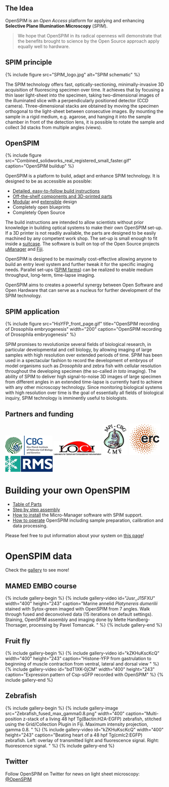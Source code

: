 ---
---
## The Idea

OpenSPIM is an *Open Access* platform for applying and enhancing **Selective Plane Illumination Microscopy** (*SPIM*).

> We hope that OpenSPIM in its radical openness will demonstrate that the
> benefits brought to science by the Open Source approach apply equally well to
> hardware.

## SPIM principle

{% include figure src="SPIM_logo.jpg" alt="SPIM schematic" %}

The SPIM technology offers fast, optically-sectioning, minimally-invasive 3D acquisition of fluorescing specimen over time. It achieves that by focusing a thin laser light-sheet into the specimen, taking two-dimensional images of the illuminated slice with a perpendicularly positioned detector (CCD camera). Three-dimensional stacks are obtained by moving the specimen orthogonal to the light-sheet between consecutive images. By mounting the sample in a rigid medium, e.g. agarose, and hanging it into the sample chamber in front of the detection lens, it is possible to rotate the sample and collect 3d stacks from
multiple angles (views).

## OpenSPIM

{% include figure src="Combined_solidworks_real_registered_small_faster.gif" caption="OpenSPIM buildup" %}

OpenSPIM is a platform to build, adapt and enhance SPIM technology. It is designed to be as accessible as possible:

* [Detailed, easy-to-follow build instructions](Step_by_step_assembly)
* [Off-the-shelf components and 3D-printed parts](Table_of_parts)
* [Modular](images/Combined_OpenSPIM_buildup_looped.gif) and [extensible](Configurations) design
* Completely open blueprints
* Completely Open Source

The build instructions are intended to allow scientists without prior knowledge in building optical systems to make their own OpenSPIM set-up. If a 3D printer is not readily available, the parts are designed to be easily machined by any competent work shop. The set-up is small enough to fit inside a [suitcase](images/SPIM_in_a_suitcase.jpg). The software is built on top of the
Open Source projects [µManager](https://micro-manager.org/) and [Fiji](https://fiji.sc/).

OpenSPIM is designed to be maximally cost-effective allowing anyone to build an entry level system and further tweak it for the specific imaging needs. Parallel set-ups ([SPIM farms](images/2I_1D_OpenSPIM_farm_02.jpg)) can be realized to enable medium throughput, long-term, time-lapse imaging.

OpenSPIM aims to creates a powerful synergy between Open Software and Open Hardware that can serve as a nucleus for further development of the SPIM technology.

## SPIM application

{% include figure src="HisYFP_front_page.gif" title="OpenSPIM recording of Drosophila embryogenesis" width="200" caption="OpenSPIM recording of Drosophila embryogenesis" %}

SPIM promises to revolutionize several fields of biological research, in particular developmental and cell biology, by allowing imaging of large samples with high resolution over extended periods of time. SPIM has been used in a spectacular fashion to record the development of embryos of model organisms such as *Drosophila* and zebra fish with cellular resolution throughout the developing specimen (the so-called *in toto* imaging). The ability of SPIM to deliver high signal-to-noise 3D images of large specimen from different angles in an extended time-lapse is currently hard to achieve with any other microscopy technology. Since monitoring biological systems with high resolution over time is the goal of essentially all fields of biological inquiry, SPIM technology is imminently useful to biologists.

## Partners and funding

<img src="images/Mpi-cbg-logo.gif" width="150" alt="Mpi-cbg-logo.gif"/> <img src="images/LOCI_logo.jpg" width="150" alt="LOCI_logo.jpg"/> <img src="images/LMF_logo.jpg" width="80" alt="LMF_logo.jpg"/> <img src="images/ERC_acronym.jpg" width="100" alt="ERC_acronym.jpg"/> <img src="images/RMS_logo.jpg" width="150" alt="RMS_logo.jpg"/>

# Building your own OpenSPIM

  - [Table of Parts](Table_of_parts)
  - [Step by step assembly](Step_by_step_assembly)
  - [How to install](Downloads) the Micro-Manager software with SPIM support.
  - [How to operate](Operation) OpenSPIM including sample preparation, calibration and data processing.

Please feel free to put information about your system on <a href="Who_has_an_OpenSPIM">this page</a>!

# OpenSPIM data

Check the <a href="Gallery#OpenSPIM_data">gallery</a> to see more!

## MAMED EMBO course

{% include gallery-begin %}
{% include gallery-video id="Jusr_J15FXU" width="400" height="243" caption="Marine annelid *Platynereis dumerilii* stained with Sytox-green imaged with OpenSPIM from 7 angles. Walk through fused and deconvolved data (15 iterations on default settings). Staining, OpenSPIM assembly and imaging done by Mette Handberg-Thorsager, processing by Pavel Tomancak. " %}
{% include gallery-end %}


## Fruit fly

{% include gallery-begin %}
{% include gallery-video id="kZKHuKscKcQ" width="400" height="243" caption="Histone-YFP from gastrulation to beginning of muscle contraction from ventral, lateral and dorsal view
" %}
{% include gallery-video id="bdT1XK-0jCM" width="400" height="243" caption="Expression pattern of Csp-sGFP recorded with OpenSPIM" %}
{% include gallery-end %}

## Zebrafish

{% include gallery-begin %}
{% include gallery-image src="Zebrafish_fused_max_gamma0.8.png" width="400" caption="Multi-position z-stack of a living 48 hpf Tg(Bactin:H2A-EGFP) zebrafish, stitched using the Grid/Collection Plugin in Fiji. Maximum intensity projection, gamma 0.8. " %}
{% include gallery-video id="kZKHuKscKcQ" width="400" height="243" caption="Beating heart of a 48 hpf Tg(cmlc2:EGFP) zebrafish. Left: overlay of transmitted light and fluorescence signal. Right: fluorescence signal. " %}
{% include gallery-end %}

## Twitter

Follow OpenSPIM on Twitter for news on light sheet microscopy: <a href="https://twitter.com/openspim">@OpenSPIM</a>
